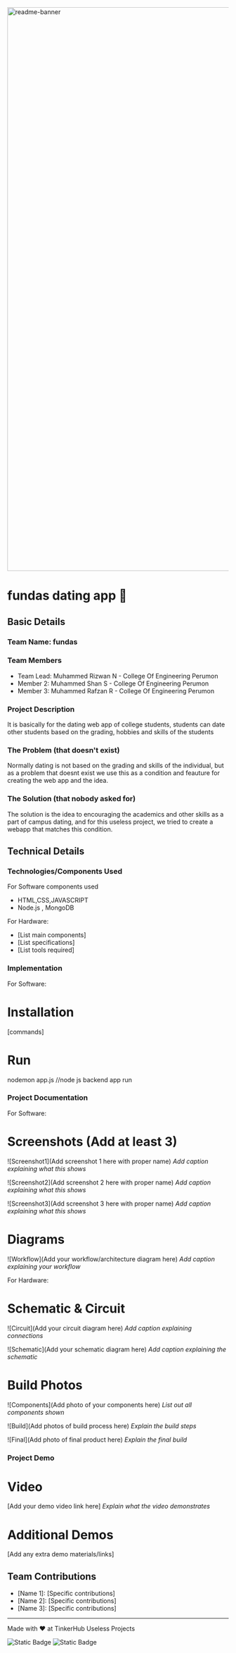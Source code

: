 <img width="1280" alt="readme-banner" src="https://github.com/user-attachments/assets/35332e92-44cb-425b-9dff-27bcf1023c6c">

# fundas dating app 🎯


## Basic Details
### Team Name: fundas


### Team Members
- Team Lead: Muhammed Rizwan N - College Of Engineering Perumon
- Member 2: Muhammed Shan S - College Of Engineering Perumon
- Member 3: Muhammed Rafzan R - College Of Engineering Perumon

### Project Description
It is basically for the dating web app of college students, students can date other students based on the grading, hobbies and skills of the students 

### The Problem (that doesn't exist)
Normally dating is not based on the grading and skills of the individual, but as a problem that doesnt exist we use this as a condition and feauture for creating the web app and the idea. 



### The Solution (that nobody asked for)

The solution is the idea to encouraging the academics and other skills as a part of campus dating, and for this useless project, we tried to create a webapp that matches this condition.

## Technical Details
### Technologies/Components Used
For Software components used

- HTML,CSS,JAVASCRIPT
- Node.js , MongoDB
  

For Hardware:
- [List main components]
- [List specifications]
- [List tools required]

### Implementation
For Software:
# Installation
[commands]

# Run
nodemon app.js  //node js backend app run

### Project Documentation
For Software:

# Screenshots (Add at least 3)
![Screenshot1](Add screenshot 1 here with proper name)
*Add caption explaining what this shows*

![Screenshot2](Add screenshot 2 here with proper name)
*Add caption explaining what this shows*

![Screenshot3](Add screenshot 3 here with proper name)
*Add caption explaining what this shows*

# Diagrams
![Workflow](Add your workflow/architecture diagram here)
*Add caption explaining your workflow*

For Hardware:

# Schematic & Circuit
![Circuit](Add your circuit diagram here)
*Add caption explaining connections*

![Schematic](Add your schematic diagram here)
*Add caption explaining the schematic*

# Build Photos
![Components](Add photo of your components here)
*List out all components shown*

![Build](Add photos of build process here)
*Explain the build steps*

![Final](Add photo of final product here)
*Explain the final build*

### Project Demo
# Video
[Add your demo video link here]
*Explain what the video demonstrates*

# Additional Demos
[Add any extra demo materials/links]

## Team Contributions
- [Name 1]: [Specific contributions]
- [Name 2]: [Specific contributions]
- [Name 3]: [Specific contributions]

---
Made with ❤️ at TinkerHub Useless Projects 

![Static Badge](https://img.shields.io/badge/TinkerHub-24?color=%23000000&link=https%3A%2F%2Fwww.tinkerhub.org%2F)
![Static Badge](https://img.shields.io/badge/UselessProject--24-24?link=https%3A%2F%2Fwww.tinkerhub.org%2Fevents%2FQ2Q1TQKX6Q%2FUseless%2520Projects)



